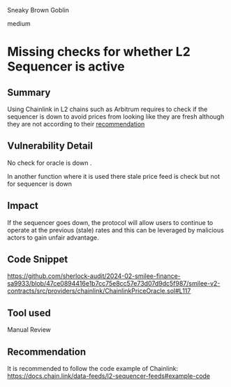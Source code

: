 Sneaky Brown Goblin

medium

# Missing checks for whether L2 Sequencer is active

## Summary

Using Chainlink in L2 chains such as Arbitrum requires to check if the sequencer is down to avoid prices from looking like they are fresh although they are not according to their [recommendation](https://docs.chain.link/data-feeds/l2-sequencer-feeds#arbitrum)

## Vulnerability Detail
No check for oracle is down .

In another function where it is used there stale price feed is check but not for sequencer is down
## Impact

If the sequencer goes down, the protocol will allow users to continue to operate at the previous (stale) rates and this can be leveraged by malicious actors to gain unfair advantage.

## Code Snippet

https://github.com/sherlock-audit/2024-02-smilee-finance-sa9933/blob/47ce0894416e1b7cc75e8cc57e73d07d9dc5f987/smilee-v2-contracts/src/providers/chainlink/ChainlinkPriceOracle.sol#L117

## Tool used

Manual Review

## Recommendation
It is recommended to follow the code example of Chainlink: https://docs.chain.link/data-feeds/l2-sequencer-feeds#example-code